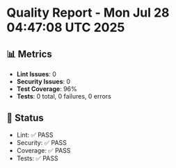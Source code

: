 # Quality Report - Mon Jul 28 04:47:08 UTC 2025
## 📊 Metrics
- **Lint Issues**: 0
- **Security Issues**: 0
- **Test Coverage**: 96%
- **Tests**: 0 total, 0 failures, 0 errors
## 🎯 Status
- Lint: ✅ PASS
- Security: ✅ PASS
- Coverage: ✅ PASS
- Tests: ✅ PASS
